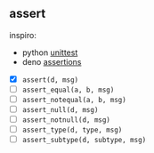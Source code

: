 ## assert

inspiro:

- python [unittest](https://docs.python.org/3/library/unittest.html)
- deno [assertions](https://deno.land/manual/testing/assertions)

- [x] `assert(d, msg)`
- [ ] `assert_equal(a, b, msg)`
- [ ] `assert_notequal(a, b, msg)`
- [ ] `assert_null(d, msg)`
- [ ] `assert_notnull(d, msg)`
- [ ] `assert_type(d, type, msg)`
- [ ] `assert_subtype(d, subtype, msg)`
